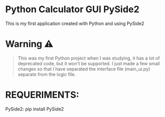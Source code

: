 # Python Calculator GUI PySide2
This is my first application created with Python and using PySide2

# Warning ⚠️
> This was my first Python project when I was studying, it has a lot of deprecated code, but it won't be supported.  I just made a few small changes so that I have separated the interface file (main_ui.py) separate from the logic file.

# REQUERIMENTS:
PySide2: pip install PySide2
